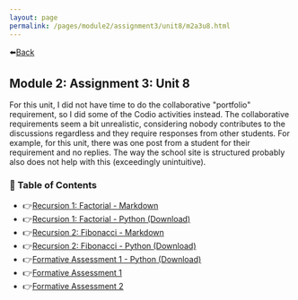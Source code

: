 ```yaml
---
layout: page
permalink: /pages/module2/assignment3/unit8/m2a3u8.html
---
```


⬅️[Back](/pages/module2/assignment3/m2a3.html)

## Module 2: Assignment 3: Unit 8

For this unit, I did not have time to do the collaborative "portfolio" requirement, so I did some of the Codio activities instead. The collaborative requirements seem a bit unrealistic, considering nobody contributes to the discussions regardless and they require responses from other students. For example, for this unit, there was one post from a student for their requirement and no replies. The way the school site is structured probably also does not help with this (exceedingly unintuitive).

### 🦝 Table of Contents

- 👉[Recursion 1: Factorial - Markdown](/pages/module2/assignment3/unit8/recursion-factorial.html)
- 👉[Recursion 1: Factorial - Python (Download)](./recursion-factorial.py)
- 👉[Recursion 2: Fibonacci - Markdown](/pages/module2/assignment3/unit8/recursion-fibonacci.html)
- 👉[Recursion 2: Fibonacci - Python (Download)](./recursion-fibonacci.py)
- 👉[Formative Assessment 1 - Python (Download)](./formative-assessment-1.py)
- 👉[Formative Assessment 1](/pages/module2/assignment3/unit8/formative-assessment-1.html)
- 👉[Formative Assessment 2](/pages/module2/assignment3/unit8/formative-assessment-2.html)
